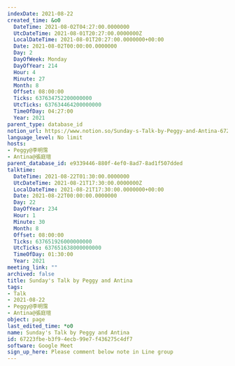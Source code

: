 ```yaml
---
indexDate: 2021-08-22
created_time: &o0
  DateTime: 2021-08-02T04:27:00.0000000
  UtcDateTime: 2021-08-01T20:27:00.0000000Z
  LocalDateTime: 2021-08-01T20:27:00.0000000+00:00
  Date: 2021-08-02T00:00:00.0000000
  Day: 2
  DayOfWeek: Monday
  DayOfYear: 214
  Hour: 4
  Minute: 27
  Month: 8
  Offset: 08:00:00
  Ticks: 637634752200000000
  UtcTicks: 637634464200000000
  TimeOfDay: 04:27:00
  Year: 2021
parent_type: database_id
notion_url: https://www.notion.so/Sunday-s-Talk-by-Peggy-and-Antina-67223fbeb3f94ecb99e7f436275c4df7
language_level: No limit
hosts:
- Peggy@李明霈
- Antina@張庭瑄
parent_database_id: e9339446-880f-4ef0-8ad7-8ad1f507dded
talktime:
  DateTime: 2021-08-22T01:30:00.0000000
  UtcDateTime: 2021-08-21T17:30:00.0000000Z
  LocalDateTime: 2021-08-21T17:30:00.0000000+00:00
  Date: 2021-08-22T00:00:00.0000000
  Day: 22
  DayOfYear: 234
  Hour: 1
  Minute: 30
  Month: 8
  Offset: 08:00:00
  Ticks: 637651926000000000
  UtcTicks: 637651638000000000
  TimeOfDay: 01:30:00
  Year: 2021
meeting_link: ""
archived: false
title: Sunday's Talk by Peggy and Antina
tags:
- Talk
- 2021-08-22
- Peggy@李明霈
- Antina@張庭瑄
object: page
last_edited_time: *o0
name: Sunday's Talk by Peggy and Antina
id: 67223fbe-b3f9-4ecb-99e7-f436275c4df7
software: Google Meet
sign_up_here: Please comment below note in Line group
---
```







